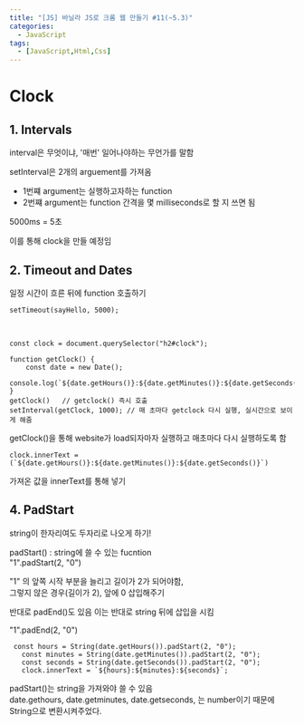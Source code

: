 ```yaml
---
title: "[JS] 바닐라 JS로 크롬 웹 만들기 #11(~5.3)"
categories:
  - JavaScript
tags: 
  - [JavaScript,Html,Css]
---
```


# Clock
## 1. Intervals

interval은 무엇이냐, '매번' 일어나야하는 무언가를 말함 <br>

setInterval은 2개의 arguement를 가져옴 <br>
- 1번쨰 argument는 실행하고자하는 function <br>
- 2번쨰 argument는 function 간격을 몇 milliseconds로 할 지 쓰면 됨 <br>

5000ms = 5초 <br>

이를 통해 clock을 만들 예정임 <br>

## 2. Timeout and Dates 

일정 시간이 흐른 뒤에 function 호출하기 <br>

```
setTimeout(sayHello, 5000);
```
<br>

```
const clock = document.querySelector("h2#clock");

function getClock() {
    const date = new Date();
    console.log(`${date.getHours()}:${date.getMinutes()}:${date.getSeconds()}`)
}
getClock()   // getclock() 즉시 호출
setInterval(getClock, 1000); // 매 초마다 getclock 다시 실행, 실시간으로 보이게 해줌
```

getClock()을 통해 website가 load되자마자 실행하고 매초마다 다시 실행하도록 함 <br>

```
clock.innerText = (`${date.getHours()}:${date.getMinutes()}:${date.getSeconds()}`)
```
가져온 값을 innerText를 통해 넣기 <br>
 
 
 ## 4. PadStart
 
 string이 한자리여도 두자리로 나오게 하기! <br>
 
 padStart() : string에 쓸 수 있는 fucntion <br>
 "1".padStart(2, "0") <br>
 
 "1" 의 앞쪽 시작 부분을 늘리고 길이가 2가 되어야함, <br>
 그렇지 않은 경우(길이가 2), 앞에 0 삽입해주기 <br>
 
 반대로 padEnd()도 있음 이는 반대로 string 뒤에 삽입을 시킴 <br>
 
 "1".padEnd(2, "0") <br>
 
 ```
  const hours = String(date.getHours()).padStart(2, "0");
    const minutes = String(date.getMinutes()).padStart(2, "0");
    const seconds = String(date.getSeconds()).padStart(2, "0");
    clock.innerText = `${hours}:${minutes}:${seconds}`;
 ```
 padStart()는 string을 가져와야 쓸 수 있음 <br>
 date.gethours,  date.getminutes,  date.getseconds, 는 number이기 때문에 String으로 변환시켜주었다. <br>
 
 
 
 
 
 
 
 
 
